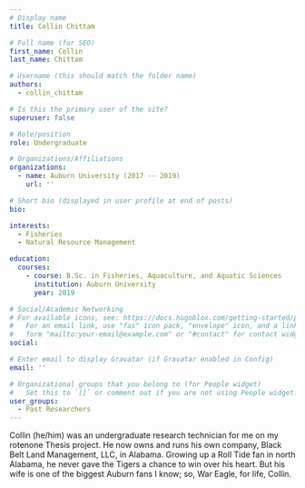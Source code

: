 ```yaml
---
# Display name
title: Collin Chittam

# Full name (for SEO)
first_name: Collin
last_name: Chittam

# Username (this should match the folder name)
authors:
  - collin_chittam

# Is this the primary user of the site?
superuser: false

# Role/position
role: Undergraduate

# Organizations/Affiliations
organizations:
  - name: Auburn University (2017 -- 2019)
    url: ''

# Short bio (displayed in user profile at end of posts)
bio: 

interests:
  - Fisheries
  - Natural Resource Management

education:
  courses:
    - course: B.Sc. in Fisheries, Aquaculture, and Aquatic Sciences
      institution: Auburn University
      year: 2019

# Social/Academic Networking
# For available icons, see: https://docs.hugoblox.com/getting-started/page-builder/#icons
#   For an email link, use "fas" icon pack, "envelope" icon, and a link in the
#   form "mailto:your-email@example.com" or "#contact" for contact widget.
social:

# Enter email to display Gravatar (if Gravatar enabled in Config)
email: ''

# Organizational groups that you belong to (for People widget)
#   Set this to `[]` or comment out if you are not using People widget.
user_groups:
  - Past Researchers
---
```


Collin (he/him) was an undergraduate research technician for me on my rotenone Thesis project. He now owns and runs his own company, Black Belt Land Management, LLC, in Alabama. Growing up a Roll Tide fan in north Alabama, he never gave the Tigers a chance to win over his heart. But his wife is one of the biggest Auburn fans I know; so, War Eagle, for life, Collin.
